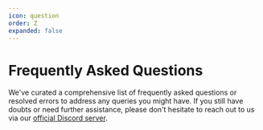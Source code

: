 ```yaml
---
icon: question
order: Z
expanded: false
---
```


# Frequently Asked Questions

We've curated a comprehensive list of frequently asked questions or resolved errors to address any queries you might have. If you still have doubts or need further assistance, please don't hesitate to reach out to us via our [official Discord server](https://discord.gg/IAHispano).

